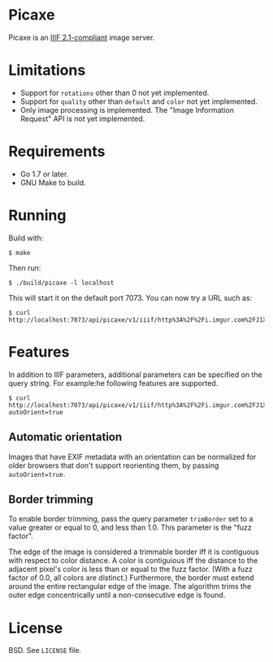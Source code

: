 # Picaxe

Picaxe is an [IIIF 2.1-compliant](http://iiif.io/api/image/2.1/) image server.

# Limitations

* Support for `rotations` other than 0 not yet implemented.
* Support for `quality` other than `default` and `color` not yet implemented.
* Only image processing is implemented. The "Image Information Request" API is not yet implemented.

# Requirements

* Go 1.7 or later.
* GNU Make to build.

# Running

Build with:

```shell
$ make
```

Then run:

```shell
$ ./build/picaxe -l localhost
```

This will start it on the default port 7073. You can now try a URL such as:

```shell
$ curl http://localhost:7073/api/picaxe/v1/iiif/http%3A%2F%2Fi.imgur.com%2FJ1XaOIa.jpg/full/200,/0/default.png
```

# Features

In addition to IIIF parameters, additional parameters can be specified on the query string. For example:he following features are supported.

```shell
$ curl http://localhost:7073/api/picaxe/v1/iiif/http%3A%2F%2Fi.imgur.com%2FJ1XaOIa.jpg/full/200,/0/default.png?autoOrient=true
```

## Automatic orientation

Images that have EXIF metadata with an orientation can be normalized for older browsers that don't support reorienting them, by passing `autoOrient=true`.

## Border trimming

To enable border trimming, pass the query parameter `trimBorder` set to a value greater or equal to 0, and less than 1.0. This parameter is the "fuzz factor".

The edge of the image is considered a trimmable border iff it is contiguous with respect to color distance. A color is contiguious iff the distance to the adjacent pixel's color is less than or equal to the fuzz factor. (With a fuzz factor of 0.0, all colors are distinct.) Furthermore, the border must extend around the entire rectangular edge of the image. The algorithm trims the outer edge concentrically until a non-consecutive edge is found.

# License

BSD. See `LICENSE` file.
